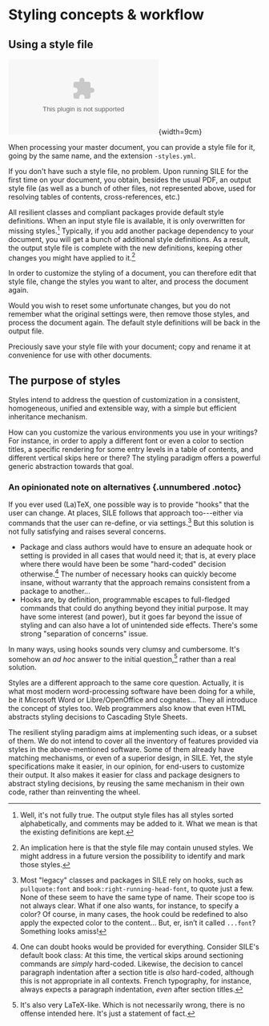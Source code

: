 # Styling concepts & workflow

## Using a style file

![The resilient styling workflow.](manual-styling/workflow.dot){width=9cm}

When processing your master document, you can provide a style file for it,
going by the same name, and the extension `-styles.yml`.

If you don't have such a style file, no problem. Upon running SILE
for the first time on your document, you obtain, besides the usual PDF,
an output style file (as well as a bunch of other files, not represented
above, used for resolving tables of contents, cross-references, etc.)

All resilient classes and compliant packages provide default style
definitions. When an input style file is available, it is only
overwritten for missing styles.[^basics-overwrite-styles]
Typically, if you add another package dependency to your document,
you will get a bunch of additional style definitions. As a result,
the output style file is complete with the new definitions, keeping
other changes you might have applied to it.[^basics-unused-styles]

In order to customize the styling of a document, you can therefore
edit that style file, change the styles you want to alter,
and process the document again.

Would you wish to reset some unfortunate changes,
but you do not remember what the original settings were,
then remove those styles, and process the document again.
The default style definitions will be back in the output file.

Preciously save your style file with your document; copy and
rename it at convenience for use with other documents.

[^basics-overwrite-styles]: Well, it's not fully true. The
output style files has all styles sorted alphabetically,
and comments may be added to it. What we mean is that
the existing definitions are kept.

[^basics-unused-styles]: An implication here is that the style
file may contain unused styles. We might address in a future
version the possibility to identify and mark those styles.

## The purpose of styles

Styles intend to address the question of customization in a consistent, homogeneous,
unified and extensible way, with a simple but efficient inheritance mechanism.

How can you customize the various environments you use in your writings?
For instance, in order to apply a different font or even a color to section
titles, a specific rendering for some entry levels in a table of contents,
and different vertical skips here or there?
The styling paradigm offers a powerful generic abstraction towards that
goal.

### An opinionated note on alternatives {.unnumbered .notoc}

If you ever used (La)TeX, one possible way is to provide "hooks" that the user
can change. At places, SILE follows that approach too---either via commands that
the user can re-define, or via settings.[^styles-vs-hooks]
But this solution is not fully satisfying and raises several concerns.

 - Package and class authors would have to ensure an adequate hook or setting
   is provided in all cases that would need it; that is, at every place where
   there would have been be some "hard-coded" decision otherwise.[^styles-hard-coded]
   The number of necessary hooks can quickly become insane, without warranty
   that the approach remains consistent from a package to another...
 - Hooks are, by definition, programmable escapes to full-fledged commands
   that could do anything beyond they initial purpose. It may have some interest
   (and power), but it goes far beyond the issue of styling and can also have a
   lot of unintended side effects. There's some strong "separation of concerns"
   issue.

In many ways, using hooks sounds very clumsy and cumbersome. It's somehow
an _ad hoc_ answer to the initial question,[^styles-hook-latex] rather
than a real solution.

Styles are a different approach to the same core question.
Actually, it is what most modern word-processing software have been doing
for a while, be it Microsoft Word or Libre/OpenOffice and cognates...
They all introduce the concept of styles too. Web programmers also know
that even HTML abstracts styling decisions to Cascading Style Sheets.

The resilient styling paradigm aims at implementing such ideas, or a subset
of them. We do not intend to cover all the inventory of features provided
via styles in the above-mentioned software.
Some of them already have matching mechanisms, or even of a superior
design, in SILE. Yet, the style specifications make it easier, in our
opinion, for end-users to customize their output. It also makes it
easier for class and package designers to abstract styling decisions,
by reusing the same mechanism in their own code, rather than reinventing
the wheel.

[^styles-vs-hooks]: Most "legacy" classes and packages in SILE rely on hooks,
such as `pullquote:font` and `book:right-running-head-font`, to quote just a few.
None of these seem to have the same type of name. Their scope too is not always
clear. What if one also wants, for instance, to specify a color? Of course,
in many cases, the hook could be redefined to also apply the expected color
to the content... But, er, isn’t it called `...font`? Something looks amiss!

[^styles-hard-coded]: One can doubt hooks would be provided for everything.
Consider SILE's default book class: At this time, the vertical skips around
sectioning commands are _simply_ hard-coded. Likewise, the decision to cancel
paragraph indentation after a section title is _also_ hard-coded, although
this is not appropriate in all contexts. French typography, for instance,
always expects a paragraph indentation, _even_ after section titles.

[^styles-hook-latex]: It's also very LaTeX-like. Which is not necessarily
wrong, there is no offense intended here. It's just a statement of fact.

